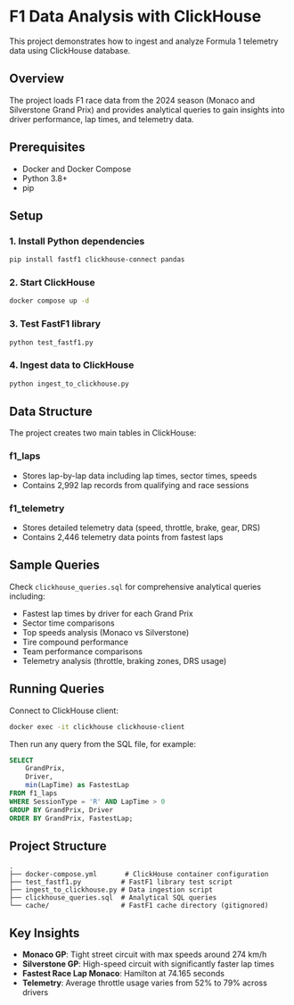 # F1 Data Analysis with ClickHouse

This project demonstrates how to ingest and analyze Formula 1 telemetry data using ClickHouse database.

## Overview

The project loads F1 race data from the 2024 season (Monaco and Silverstone Grand Prix) and provides analytical queries to gain insights into driver performance, lap times, and telemetry data.

## Prerequisites

- Docker and Docker Compose
- Python 3.8+
- pip

## Setup

### 1. Install Python dependencies

```bash
pip install fastf1 clickhouse-connect pandas
```

### 2. Start ClickHouse

```bash
docker compose up -d
```

### 3. Test FastF1 library

```bash
python test_fastf1.py
```

### 4. Ingest data to ClickHouse

```bash
python ingest_to_clickhouse.py
```

## Data Structure

The project creates two main tables in ClickHouse:

### f1_laps
- Stores lap-by-lap data including lap times, sector times, speeds
- Contains 2,992 lap records from qualifying and race sessions

### f1_telemetry
- Stores detailed telemetry data (speed, throttle, brake, gear, DRS)
- Contains 2,446 telemetry data points from fastest laps

## Sample Queries

Check `clickhouse_queries.sql` for comprehensive analytical queries including:

- Fastest lap times by driver for each Grand Prix
- Sector time comparisons
- Top speeds analysis (Monaco vs Silverstone)
- Tire compound performance
- Team performance comparisons
- Telemetry analysis (throttle, braking zones, DRS usage)

## Running Queries

Connect to ClickHouse client:

```bash
docker exec -it clickhouse clickhouse-client
```

Then run any query from the SQL file, for example:

```sql
SELECT
    GrandPrix,
    Driver,
    min(LapTime) as FastestLap
FROM f1_laps
WHERE SessionType = 'R' AND LapTime > 0
GROUP BY GrandPrix, Driver
ORDER BY GrandPrix, FastestLap;
```

## Project Structure

```
.
├── docker-compose.yml       # ClickHouse container configuration
├── test_fastf1.py          # FastF1 library test script
├── ingest_to_clickhouse.py # Data ingestion script
├── clickhouse_queries.sql  # Analytical SQL queries
└── cache/                  # FastF1 cache directory (gitignored)
```

## Key Insights

- **Monaco GP**: Tight street circuit with max speeds around 274 km/h
- **Silverstone GP**: High-speed circuit with significantly faster lap times
- **Fastest Race Lap Monaco**: Hamilton at 74.165 seconds
- **Telemetry**: Average throttle usage varies from 52% to 79% across drivers